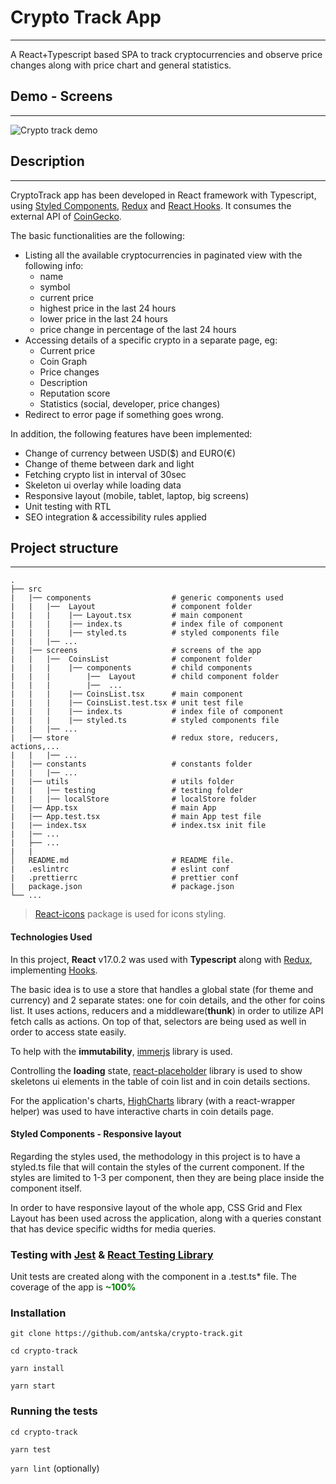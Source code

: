 # Crypto Track App

---

A React+Typescript based SPA to track cryptocurrencies and observe price changes
along with price chart and general statistics.

## Demo - Screens

---

![Crypto track demo](./crypto-track-demo.gif)

## Description

---

CryptoTrack app has been developed in React framework with Typescript,
using [Styled Components](https://styled-components.com/), [Redux](https://redux.js.org/) and [React Hooks](https://reactjs.org/docs/hooks-intro.html).
It consumes the external API of [CoinGecko](https://www.coingecko.com/en/api).

The basic functionalities are the following:

*  Listing all the available cryptocurrencies in paginated view with the following info:
    * name
    * symbol
    * current price
    * highest price in the last 24 hours
    * lower price in the last 24 hours
    * price change in percentage of the last 24 hours
*   Accessing details of a specific crypto in a separate page, eg:
    * Current price
    * Coin Graph
    * Price changes
    * Description
    * Reputation score
    * Statistics (social, developer, price changes)
*   Redirect to error page if something goes wrong.

In addition, the following features have been implemented:

* Change of currency between USD($) and EURO(€)
* Change of theme between dark and light
* Fetching crypto list in interval of 30sec
* Skeleton ui overlay while loading data
* Responsive layout (mobile, tablet, laptop, big screens)
* Unit testing with RTL
* SEO integration & accessibility rules applied

## Project structure

---

    .
    ├── src
    |   |── components                  # generic components used
    |   |   |──  Layout                 # component folder
    |   |   |    |── Layout.tsx         # main component
    |   |   |    |── index.ts           # index file of component
    |   |   |    |── styled.ts          # styled components file
    |   |   |── ...
    |   |── screens                     # screens of the app
    |   |   |──  CoinsList              # component folder
    |   |   |    |── components         # child components
    |   |   |        |──  Layout        # child component folder
    |   |   |        |──  ...           
    |   |   |    |── CoinsList.tsx      # main component
    |   |   |    |── CoinsList.test.tsx # unit test file
    |   |   |    |── index.ts           # index file of component
    |   |   |    |── styled.ts          # styled components file
    |   |   |── ...
    |   |── store                       # redux store, reducers, actions,...
    |   |   |── ...
    |   |── constants                   # constants folder
    |   |   |── ...  
    |   |── utils                       # utils folder
    |   |   |── testing                 # testing folder
    |   |   |── localStore              # localStore folder
    |   |── App.tsx                     # main App
    |   |── App.test.tsx                # main App test file
    |   |── index.tsx                   # index.tsx init file
    |   |── ...
    |   ├── ...
    |   |
    │   README.md                       # README file.
    |   .eslintrc                       # eslint conf
    |   .prettierrc                     # prettier conf
    |   package.json                    # package.json
    └── ...

> [React-icons](https://react-icons.github.io/react-icons/) package is used for icons styling.


#### Technologies Used

In this project, **React** v17.0.2 was used with **Typescript** along with [Redux](https://redux.js.org/),
implementing [Hooks](https://react-redux.js.org/next/api/hooks).

The basic idea is to use a store that handles a global state (for theme and currency) and 2 separate states: one for coin details, and the other for coins list.
It uses actions, reducers and a middleware(**thunk**) in order to utilize API fetch calls as actions. On top of that, selectors are being used as well in order to access state easily.

To help with the **immutability**, [immerjs](https://immerjs.github.io/immer/) library is used. 

Controlling the **loading** state, [react-placeholder](https://github.com/buildo/react-placeholder) library is used 
to show skeletons ui elements in the table of coin list and in coin details sections.

For the application's charts, [HighCharts](https://www.highcharts.com/docs/index) library (with a react-wrapper helper) was used to have interactive charts in coin details page.

#### Styled Components - Responsive layout

Regarding the styles used, the methodology in this project is to have a styled.ts file 
that will contain the styles of the current component. If the styles are limited to 1-3 per component,
then they are being place inside the component itself.

In order to have responsive layout of the whole app, CSS Grid and Flex Layout has
been used across the application, along with a queries constant that has device specific
widths for media queries.

### Testing with [Jest](https://jestjs.io/) & [React Testing Library](https://testing-library.com/)

Unit tests are created along with the component in a .test.ts* file. The coverage of the app is <span style="color:green">**~100%**</span>

### Installation

``git clone https://github.com/antska/crypto-track.git``

``cd crypto-track``

``yarn install``

``yarn start``

### Running the tests

``cd crypto-track``

``yarn test``

``yarn lint`` (optionally)



